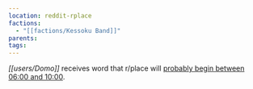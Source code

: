 ```yaml
---
location: reddit-rplace
factions:
  - "[[factions/Kessoku Band]]"
parents: 
tags: 
---
```

*[[users/Domo]]* receives word that r/place will [probably begin between 06:00 and 10:00](https://discord.com/channels/1093664259273130084/1131230952119615600/1131479073365962833).
